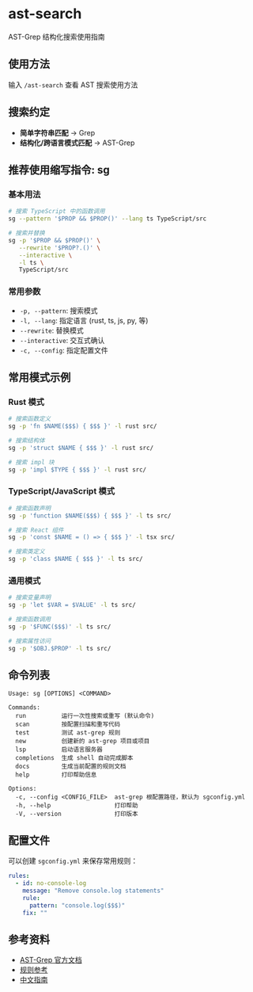 # ast-search

AST-Grep 结构化搜索使用指南

## 使用方法
输入 `/ast-search` 查看 AST 搜索使用方法

## 搜索约定
- **简单字符串匹配** -> Grep
- **结构化/跨语言模式匹配** -> AST-Grep

## 推荐使用缩写指令: sg

### 基本用法
```bash
# 搜索 TypeScript 中的函数调用
sg --pattern '$PROP && $PROP()' --lang ts TypeScript/src

# 搜索并替换
sg -p '$PROP && $PROP()' \
   --rewrite '$PROP?.()' \
   --interactive \
   -l ts \
   TypeScript/src
```

### 常用参数
- `-p, --pattern`: 搜索模式
- `-l, --lang`: 指定语言 (rust, ts, js, py, 等)
- `--rewrite`: 替换模式
- `--interactive`: 交互式确认
- `-c, --config`: 指定配置文件

## 常用模式示例

### Rust 模式
```bash
# 搜索函数定义
sg -p 'fn $NAME($$$) { $$$ }' -l rust src/

# 搜索结构体
sg -p 'struct $NAME { $$$ }' -l rust src/

# 搜索 impl 块
sg -p 'impl $TYPE { $$$ }' -l rust src/
```

### TypeScript/JavaScript 模式
```bash
# 搜索函数声明
sg -p 'function $NAME($$$) { $$$ }' -l ts src/

# 搜索 React 组件
sg -p 'const $NAME = () => { $$$ }' -l tsx src/

# 搜索类定义
sg -p 'class $NAME { $$$ }' -l ts src/
```

### 通用模式
```bash
# 搜索变量声明
sg -p 'let $VAR = $VALUE' -l ts src/

# 搜索函数调用
sg -p '$FUNC($$$)' -l ts src/

# 搜索属性访问
sg -p '$OBJ.$PROP' -l ts src/
```

## 命令列表
```
Usage: sg [OPTIONS] <COMMAND>

Commands:
  run          运行一次性搜索或重写 (默认命令)
  scan         按配置扫描和重写代码
  test         测试 ast-grep 规则
  new          创建新的 ast-grep 项目或项目
  lsp          启动语言服务器
  completions  生成 shell 自动完成脚本
  docs         生成当前配置的规则文档
  help         打印帮助信息

Options:
  -c, --config <CONFIG_FILE>  ast-grep 根配置路径，默认为 sgconfig.yml
  -h, --help                  打印帮助
  -V, --version               打印版本
```

## 配置文件
可以创建 `sgconfig.yml` 来保存常用规则：
```yaml
rules:
  - id: no-console-log
    message: "Remove console.log statements"
    rule:
      pattern: "console.log($$$)"
    fix: ""
```

## 参考资料
- [AST-Grep 官方文档](https://ast-grep.github.io/)
- [规则参考](https://ast-grep.github.io/cheatsheet/rule.html)
- [中文指南](https://deepwiki.com/ast-grep/ast-grep)